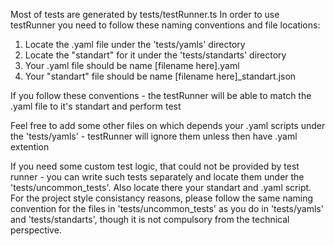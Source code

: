 Most of tests are generated by tests/testRunner.ts
In order to use testRunner you need to follow these naming conventions and file locations:

1. Locate the .yaml file under the 'tests/yamls' directory
2. Locate the "standart" for it under the 'tests/standarts' directory
3. Your .yaml file should be name \[filename here\].yaml
4. Your "standart" file should be name \[filename here\]\_standart.json

If you follow these conventions - the testRunner will be able to match the .yaml file to it's standart and perform test

Feel free to add some other files on which depends your .yaml scripts under the 'tests/yamls' - testRunner will ignore them unless then have .yaml extention

If you need some custom test logic, that could not be provided by test runner - you can write such tests separately and locate them under the 'tests/uncommon_tests'. Also locate there your standart and .yaml script. For the project style consistancy reasons, please follow the same naming convention for the files in 'tests/uncommon_tests' as you do in 'tests/yamls' and 'tests/standarts', though it is not compulsory from the technical perspective.
